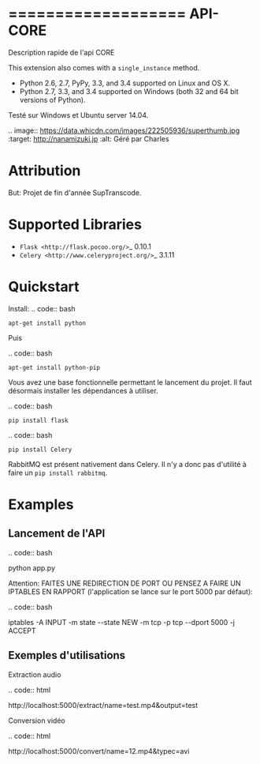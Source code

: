 ﻿===================
API-CORE
===================

Description rapide de l'api CORE

This extension also comes with a ``single_instance`` method.

* Python 2.6, 2.7, PyPy, 3.3, and 3.4 supported on Linux and OS X.
* Python 2.7, 3.3, and 3.4 supported on Windows (both 32 and 64 bit versions of Python).

Testé sur Windows et Ubuntu server 14.04.

.. image:: https://data.whicdn.com/images/222505936/superthumb.jpg
   :target: http://nanamizuki.jp
   :alt: Géré par Charles


Attribution
===========

But: Projet de fin d'année SupTranscode.

Supported Libraries
===================

* `Flask <http://flask.pocoo.org/>`_ 0.10.1
* `Celery <http://www.celeryproject.org/>`_ 3.1.11

Quickstart
==========

Install:
.. code:: bash
	
    apt-get install python

Puis

.. code:: bash
	
    apt-get install python-pip

Vous avez une base fonctionnelle permettant le lancement du projet. Il faut désormais installer les dépendances à utiliser.

.. code:: bash
	
    pip install flask

.. code:: bash
	
    pip install Celery

RabbitMQ est présent nativement dans Celery. Il n'y a donc pas d'utilité à faire un ``pip install rabbitmq``.


Examples
========

Lancement de l'API
-------------

.. code:: bash

   python app.py


Attention: FAITES UNE REDIRECTION DE PORT OU PENSEZ A FAIRE UN IPTABLES EN RAPPORT (l'application se lance sur le port 5000 par défaut):

.. code:: bash

   iptables -A INPUT -m state --state NEW -m tcp -p tcp --dport 5000 -j ACCEPT

Exemples d'utilisations
---------------
Extraction audio

.. code:: html

   http://localhost:5000/extract/name=test.mp4&output=test

Conversion vidéo

.. code:: html

   http://localhost:5000/convert/name=12.mp4&typec=avi




